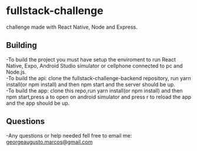 # fullstack-challenge
challenge made with React Native, Node and Express.

## Building
-To build the project you must have setup the enviroment to run React Native, Expo, Android Studio simulator or cellphone connected to pc and Node.js.  <br /> 
-To build the api: clone the fullstack-challenge-backend repository, run yarn install(or npm install) and then npm start and the server should be up.  <br /> 
-To build the app: clone this repo,run yarn install(or npm install) and then npm start,press a to open on android simulator and press r to reload the app and the app should be up.

## Questions
-Any questions or help needed fell free to email me: georgeaugusto.marcos@gmail.com
